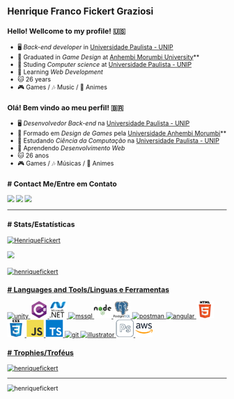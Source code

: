
## Henrique Franco Fickert Graziosi

### Hello! Wellcome to my profile! 🇺🇸

- 🖥️ *Back-end developer* in [Universidade Paulista - UNIP](https://www.unip.br/)
- 👾 Graduated in *Game Design* at [Anhembi Morumbi University](https://portal.anhembi.br/)**
- 🎒 Studing *Computer science* at [Universidade Paulista - UNIP](https://www.unip.br/)
- 📝 Learning *Web Development*
- 🐱 26 years
- 🎮 Games / 🎶 Music / 🐻 Animes

### Olá! Bem vindo ao meu perfil! 🇧🇷

- 🖥️ *Desenvolvedor Back-end* na [Universidade Paulista - UNIP](https://www.unip.br/)
- 👾 Formado em *Design de Games* pela [Universidade Anhembi Morumbi](https://portal.anhembi.br/)**
- 🎒 Estudando *Ciência da Computação* na [Universidade Paulista - UNIP](https://www.unip.br/)
- 📝 Aprendendo *Desenvolvimento Web*
- 🐱 26 anos
- 🎮 Games / 🎶 Músicas / 🐻 Animes

<p align="center">
<h3 align="left"># Contact Me/Entre em Contato</h3>
<a href="https://www.linkedin.com/in/henriquefickert"><img src="https://img.shields.io/badge/LinkedIn-0077B5?style=for-the-badge&logo=linkedin&logoColor=white"></a>
<a href="https://www.youtube.com/@arraydepixel"><img src="https://img.shields.io/badge/YouTube-red?style=for-the-badge&logo=youtube&logoColor=white"></a>
<a href="https://www.instagram.com/kikefickert"><img src="https://img.shields.io/badge/Instagram-EB3468?style=for-the-badge&logo=instagram&logoColor=white"></a>
</p>


 <hr>

<h3 align="left"> # Stats/Estatísticas</h3>
<div>
    <a href="https://github.com/HenriqueFickert">
    <img align="center" src="https://github-readme-stats.vercel.app/api/top-langs/?username=HenriqueFickert&layout=compact&theme=vision-friendly-dark" alt="HenriqueFickert">
    <br />
</div>
<br />
<div>
    <a href="https://github.com/HenriqueFickert">
    <img height="180em" src="https://github-readme-stats.vercel.app/api?username=HenriqueFickert&show_icons=true&theme=vision-friendly-dark&background=000000&include_all_commits=true&count_private=true"/>
    <br />
</div>
<br />
<div>
    <a href="https://github.com/HenriqueFickert">
    <img align="center" src="http://github-readme-streak-stats.herokuapp.com?user=henriquefickert&theme=dark&background=000000" alt="henriquefickert" />
    <br />
</div>

<h3 align="left"> # Languages and Tools/Linguas e Ferramentas</h3>
<p align="left">
     <img src="https://www.vectorlogo.zone/logos/unity3d/unity3d-icon.svg" alt="unity" width="40" height="40"/>
    <img src="https://raw.githubusercontent.com/devicons/devicon/master/icons/csharp/csharp-original.svg" alt="csharp" width="40" height="40"/>
    <img src="https://raw.githubusercontent.com/devicons/devicon/master/icons/dot-net/dot-net-original-wordmark.svg" alt="dotnet" width="40" height="40"/>
    <img src="https://www.svgrepo.com/show/303229/microsoft-sql-server-logo.svg" alt="mssql" width="40" height="40"/>
    <img src="https://raw.githubusercontent.com/devicons/devicon/master/icons/nodejs/nodejs-original-wordmark.svg" alt="nodejs" width="40" height="40"/>
    <img src="https://raw.githubusercontent.com/devicons/devicon/master/icons/postgresql/postgresql-original-wordmark.svg" alt="postgresql" width="40" height="40"/>
    <img src="https://www.vectorlogo.zone/logos/getpostman/getpostman-icon.svg" alt="postman" width="40" height="40"/>
    <img src="https://angular.io/assets/images/logos/angular/angular.svg" alt="angular" width="40" height="40"/>
    <img src="https://raw.githubusercontent.com/devicons/devicon/master/icons/html5/html5-original-wordmark.svg" alt="html5" width="40" height="40"/>
    <img src="https://raw.githubusercontent.com/devicons/devicon/master/icons/css3/css3-original-wordmark.svg" alt="css3" width="40" height="40"/>
    <img src="https://raw.githubusercontent.com/devicons/devicon/master/icons/javascript/javascript-original.svg" alt="javascript" width="40" height="40"/>
    <img src="https://raw.githubusercontent.com/devicons/devicon/master/icons/typescript/typescript-original.svg" alt="typescript" width="40" height="40"/>
    <img src="https://www.vectorlogo.zone/logos/git-scm/git-scm-icon.svg" alt="git" width="40" height="40"/>
    <img src="https://www.vectorlogo.zone/logos/adobe_illustrator/adobe_illustrator-icon.svg" alt="illustrator" width="40" height="40"/>
    <img src="https://raw.githubusercontent.com/devicons/devicon/master/icons/photoshop/photoshop-line.svg" alt="photoshop" width="40" height="40"/>
    <img src="https://raw.githubusercontent.com/devicons/devicon/master/icons/amazonwebservices/amazonwebservices-original-wordmark.svg" alt="aws" width="40" height="40"/>
</p>

<h3 align="left"> # Trophies/Troféus</h3>
<p align="left">
    <a href="https://github.com/ryo-ma/github-profile-trophy">
    <img src="https://github-profile-trophy.vercel.app/?username=henriquefickert&theme=onedark" alt="henriquefickert" />
    </a>
</p>

 <hr>

<p align="left">
    <img src="https://komarev.com/ghpvc/?username=henriquefickert&label=Profile%20views&color=0e75b6&style=flat" alt="henriquefickert" />
</p>
